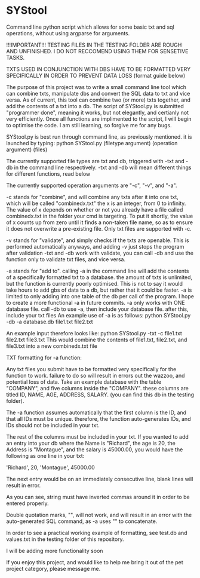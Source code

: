 # SYStool
Command line python script which allows for some basic txt and sql operations, without using argparse for arguments.

!!!IMPORTANT!!!
TESTING FILES IN THE TESTING FOLDER ARE ROUGH AND UNFINISHED. I DO NOT RECCOMEND USING THEM FOR SENSETIVE TASKS.

TXTS USED IN CONJUNCTION WITH DBS HAVE TO BE FORMATTED VERY SPECIFICALLY IN ORDER TO PREVENT DATA LOSS (format guide below)

The purpose of this project was to write a small command line tool which can combine txts, manipulate dbs and convert the SQL data to txt and vice versa.
As of current, this tool can combine two (or more) txts together, and add the contents of a txt into a db.
The script of SYStool.py is submitted "programmer done", meaning it works, but not elegantly, and certianly not very efficiently.
Once all functions are implimented to the script, I will begin to optimise the code.
I am still learning, so forgive me for any bugs.

SYStool.py is best run through command line, as previously mentioned.
it is launched by typing: python SYStool.py (filetype argument) (operation argument) (files)

The currently supported file types are txt and db, triggered with -txt and -db in the command line respectively.
-txt and -db will mean different things for different functions, read below

The currently supported operation arguments are "-c", "-v", and "-a". 

-c stands for "combine", and will combine any txts after it into one txt, which will be called "combinedx.txt" the x is an integer, from 0 to infinity.
The value of x depends on whether or not you already have a file called combinedx.txt in the folder your cmd is targeting. 
To put it shortly, the value of x counts up from zero until it finds a non-taken file name, so as to ensure it does not overwrite a pre-existing file.
Only txt files are supported with -c.

-v stands for "validate", and simply checks if the txts are openable. This is performed automatically anyways, and adding -v just stops the program after validation
-txt and -db work with validate, you can call -db and use the function only to validate txt files, and vice versa. 

-a stands for "add to". calling -a in the command line will add the contents of a specifically formatted txt to a database. the amount of txts is unlimited, but the function is currently poorly optimised. 
This is not to say it would take hours to add gbs of data to a db, but rather that it could be faster. 
-a is limited to only adding into one table of the db per call of the program. I hope to create a more functional -a in future commits.
-a only works with ONE database file. call -db to use -a, then include your database file. after this, include your txt files
An example use of -a is as follows: 
python SYStool.py -db -a database.db file1.txt file2.txt 

An example input therefore looks like: 
python SYStool.py -txt -c file1.txt file2.txt file3.txt
This would combine the contents of file1.txt, file2.txt, and file3.txt into a new combinedx.txt file 

TXT formatting for -a function:

Any txt files you submit have to be formatted very specifically for the function to work. failure to do so will result in errors out the wazzoo, and potential loss of data.
Take an example database with the table "COMPANY", and five columns inside the "COMPANY". these columns are titled ID, NAME, AGE, ADDRESS, SALARY. (you can find this db in the testing folder).

The -a function assumes automatically that the first column is the ID, and that all IDs must be unique. therefore, the function auto-generates IDs, and IDs should not be included in your txt.

The rest of the columns must be included in your txt. 
If you wanted to add an entry into your db where the Name is "Richard", the age is 20, the Address is "Montague", and the salary is 45000.00, you would have the following as one line in your txt:

'Richard', 20, 'Montague', 45000.00

The next entry would be on an immediately consecutive line, blank lines will result in error. 

As you can see, string must have inverted commas around it in order to be entered properly. 

Double quotation marks, "", will not work, and will result in an error with the auto-generated SQL command, as -a uses "" to concatenate.

In order to see a practical working example of formatting, see test.db and values.txt in the testing folder of this repository.

I will be adding more functionality soon

If you enjoy this project, and would like to help me bring it out of the pet project category, please message me.
